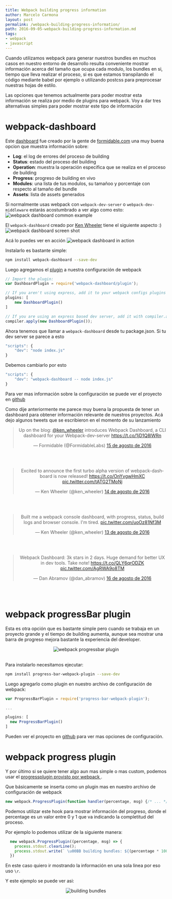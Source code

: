 ```yaml
---
title: Webpack building progress information
author: Marcelo Carmona
layout: post
permalink: /webpack-building-progress-information/
path: 2016-09-05-webpack-building-progress-information.md
tags:
- webpack
- javascript
---
```



Cuando utilizamos webpack para generar nuestros bundles en muchos casos en nuestro entorno de desarrollo resulta conveniente mostrar información acerca del tamaño que ocupa cada modulo, los bundles en si, tiempo que lleva realizar el proceso, si es que estamos transpilando el código mediante babel por ejemplo o utilizando postcss para preprocesar nuestras hojas de estilo.

Las opciones que tenemos actualmente para poder mostrar esta información se realiza por medio de plugins para webpack.
Voy a dar tres alternativas simples para poder mostrar este tipo de información

# webpack-dashboard

Este <a href="https://github.com/FormidableLabs/webpack-dashboard" target="_blank">dashboard</a> fue creado por la gente de <a href="https://formidable.com/" target="_blank">formidable.com</a> una muy buena opcion que muestra información sobre:

* **Log**: el log de errores del proceso de building
* **Status**: estado del proceso del building
* **Operation**: muestra la operación especifica que se realiza en el proceso de building
* **Progress**: progreso de building en vivo
* **Modules**: una lista de tus modulos, su tamañoo y porcentaje con respecto al tamaño del bundle
* **Assets**: lista de assets generados

Si normalmente usas webpack con ```webpack-dev-server``` o ```webpack-dev-middleware``` estarás acostumbrado a ver algo como esto:
<img src="/img/posts/webpack-dashboard-dev-server.png" alt="webpack dashboard common example">

El ```webpack-dashboard``` creado por <a href="https://formidable.com/blog/2016/08/15/introducing-webpack-dashboard/" target="_blank">Ken Wheeler</a> tiene el siguiente aspecto :)
<img src="/img/posts/webpack-dashboard-screen-shot.png" alt="webpack dashboard screen shot">

Acá lo puedes ver en acción
<img src="/img/posts/webpack-dashboard-in-action.gif" alt="webpack dashboard in action">

Instalarlo es bastante simple:

```bash
npm install webpack-dashboard --save-dev
```
Luego agregamos el <a href="https://webpack.github.io/docs/plugins.html" target="_blank">plugin</a> a nuestra configuración de webpack

```javascript
// Import the plugin:
var DashboardPlugin = require('webpack-dashboard/plugin');

// If you aren't using express, add it to your webpack configs plugins section:
plugins: [
    new DashboardPlugin()
]

// If you are using an express based dev server, add it with compiler.apply
compiler.apply(new DashboardPlugin());
```

Ahora tenemos que llamar a ```webpack-dashboard``` desde tu package.json.
Si tu dev server se parece a esto

```javascript
"scripts": {
    "dev": "node index.js"
}
```

Debemos cambiarlo por esto

```javascript
"scripts": {
    "dev": "webpack-dashboard -- node index.js"
}
```
Para ver mas información sobre la configuración se puede ver el proyecto en <a href="https://github.com/FormidableLabs/webpack-dashboard">github</a>

Como dije anteriormente me parece muy buena la propuesta de tener un dashboard para obtener información relevante de nuestros proyectos.
Acá dejo algunos tweets que se escribieron en el momento de su lanzamiento

<center>

<blockquote class="twitter-tweet" data-lang="es"><p lang="en" dir="ltr">Up on the blog: <a href="https://twitter.com/ken_wheeler">@ken_wheeler</a> introduces Webpack Dashboard, a CLI dashboard for your Webpack-dev-server <a href="https://t.co/1jD1Q8lWRn">https://t.co/1jD1Q8lWRn</a></p>&mdash; Formidable (@FormidableLabs) <a href="https://twitter.com/FormidableLabs/status/765208945543610368">15 de agosto de 2016</a></blockquote>
<script async src="//platform.twitter.com/widgets.js" charset="utf-8"></script>
<br><br>

<blockquote class="twitter-tweet" data-lang="es"><p lang="en" dir="ltr">Excited to announce the first turbo alpha version of webpack-dashboard is now released! <a href="https://t.co/OnYvgwHmXC">https://t.co/OnYvgwHmXC</a> <a href="https://t.co/tATG2TMoNj">pic.twitter.com/tATG2TMoNj</a></p>&mdash; Ken Wheeler (@ken_wheeler) <a href="https://twitter.com/ken_wheeler/status/764896872771321856">14 de agosto de 2016</a></blockquote>
<script async src="//platform.twitter.com/widgets.js" charset="utf-8"></script>
<br><br>

<blockquote class="twitter-tweet" data-lang="es"><p lang="en" dir="ltr">Built me a webpack console dashboard, with progress, status, build logs and browser console. I&#39;m tired. <a href="https://t.co/uoOz81Nf3M">pic.twitter.com/uoOz81Nf3M</a></p>&mdash; Ken Wheeler (@ken_wheeler) <a href="https://twitter.com/ken_wheeler/status/764580469677711360">13 de agosto de 2016</a></blockquote>
<script async src="//platform.twitter.com/widgets.js" charset="utf-8"></script>
<br><br>

<blockquote class="twitter-tweet" data-lang="es"><p lang="en" dir="ltr">Webpack Dashboard: 3k stars in 2 days. Huge demand for better UX in dev tools. Take note! <a href="https://t.co/QLY6qrODZK">https://t.co/QLY6qrODZK</a> <a href="https://t.co/AgRWA9o8TM">pic.twitter.com/AgRWA9o8TM</a></p>&mdash; Dan Abramov (@dan_abramov) <a href="https://twitter.com/dan_abramov/status/765575479302774784">16 de agosto de 2016</a></blockquote>
<script async src="//platform.twitter.com/widgets.js" charset="utf-8"></script>
</center>
<br><br>

# webpack progressBar plugin
Esta es otra opción que es bastante simple pero cuando se trabaja en un proyecto grande y el tiempo de building aumenta, aunque sea mostrar una barra de progreso mejora bastante la experiencia del developer.
<center><img src="/img/posts/webpack-progressbar-plugin.gif" alt="webpack progressbar plugin"></center>
<br>

Para instalarlo necesitamos ejecutar:

```bash
npm install progress-bar-webpack-plugin --save-dev
```

Luego agregarlo como plugin en nuestro archivo de configuración de webpack:

```javascript
var ProgressBarPlugin = require('progress-bar-webpack-plugin');

...

plugins: [
  new ProgressBarPlugin()
]
```

Pueden ver el proyecto en <a href="https://github.com/clessg/progress-bar-webpack-plugin" target="_blank">github</a> para ver mas opciones de configuración.

# webpack progress plugin
Y por último si se quiere tener algo aun mas simple o mas custom, podemos usar el <a href="https://webpack.github.io/docs/list-of-plugins.html#progressplugin" target="_blank">progressplugin provisto por webpack </a>.

Que básicamente se inserta como un plugin mas en nuestro archivo de configuración de webpack

```javascript
new webpack.ProgressPlugin(function handler(percentage, msg) {/* ... */})
```
Podemos utilizar este hook para mostrar información del progreso, donde el percentage es un valor entre 0 y 1 que va indicando la completitud del proceso.

Por ejemplo lo podemos utilizar de la siguiente manera:

```javascript
  new webpack.ProgressPlugin((percentage, msg) => {
    process.stdout.clearLine();
    process.stdout.write(` \u00BB building bundles: ${(percentage * 100.00).toFixed(2)} % => ${msg}\r`);
  })
```

En este caso quiero ir mostrando la información en una sola linea por eso uso ```\r```.

Y este ejemplo se puede ver asi:
<center><img src="/img/posts/building-bundles.png" alt="building bundles"></center>
 